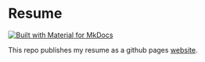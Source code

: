 # Resume

[![Built with Material for MkDocs](https://img.shields.io/badge/Material_for_MkDocs-526CFE?style=for-the-badge&logo=MaterialForMkDocs&logoColor=white)](https://squidfunk.github.io/mkdocs-material/)

This repo publishes my resume as a github pages [website](https://mhdmartini.github.io/resume/latest/). 

